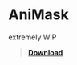 # AniMask

extremely WIP


> [**Download**](https://raw.githubusercontent.com/a-nakanosora/Blender-Small-Addons/master/animask/animask.py)
